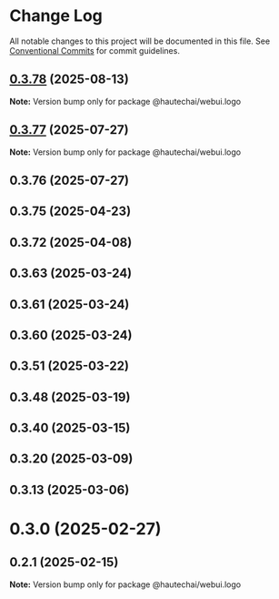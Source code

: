 # Change Log

All notable changes to this project will be documented in this file.
See [Conventional Commits](https://conventionalcommits.org) for commit guidelines.

## [0.3.78](https://github.com/HautechAI/webui/compare/@hautechai/webui.logo@0.3.77...@hautechai/webui.logo@0.3.78) (2025-08-13)

**Note:** Version bump only for package @hautechai/webui.logo

## [0.3.77](https://github.com/HautechAI/webui/compare/@hautechai/webui.logo@0.3.76...@hautechai/webui.logo@0.3.77) (2025-07-27)

**Note:** Version bump only for package @hautechai/webui.logo

## 0.3.76 (2025-07-27)

## 0.3.75 (2025-04-23)

## 0.3.72 (2025-04-08)

## 0.3.63 (2025-03-24)

## 0.3.61 (2025-03-24)

## 0.3.60 (2025-03-24)

## 0.3.51 (2025-03-22)

## 0.3.48 (2025-03-19)

## 0.3.40 (2025-03-15)

## 0.3.20 (2025-03-09)

## 0.3.13 (2025-03-06)

# 0.3.0 (2025-02-27)

## 0.2.1 (2025-02-15)

**Note:** Version bump only for package @hautechai/webui.logo
